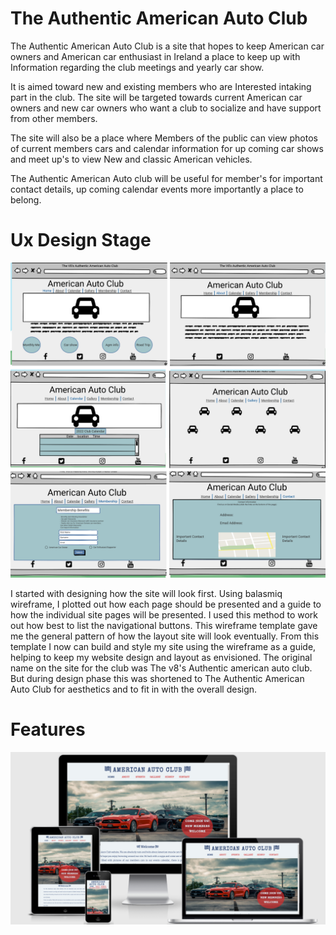 # The Authentic American Auto Club

The Authentic American Auto Club is a site that hopes to keep American car owners and American car enthusiast in Ireland a place to keep up with Information regarding the club meetings and yearly car show.

It is aimed toward new and existing members who are Interested intaking part in the club. The site will be targeted towards current American car owners and new car owners who want a club to socialize and have support from other members.

The site will also be a place where Members of the public can view photos of current members cars and calendar information for up coming car shows and meet up's to view New and classic American vehicles.

The Authentic American Auto club will be useful for member's for important contact details, up coming calendar events more importantly a place to belong.


# Ux Design Stage

![Wireframe image](assets/media/Wireframe1.png)

 I started with designing how the site will look first. Using balasmiq wireframe, I plotted out how each page should be presented and a guide to how the individual site pages will be presented. I used this method to work out how best to list the navigational buttons. This wireframe template gave me the general pattern of how the layout site will look eventually. From this template I now can build and style my site using the wireframe as a guide, helping to keep my website design and layout as envisioned. The original name on the site for the club was The v8's Authentic american auto club. But during design phase this was shortened to The Authentic American Auto Club for aesthetics and to fit in with the overall design.

# Features

![Project](assets/media/project.png)